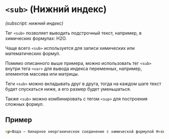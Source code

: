 # `<sub>` (Нижний индекс)

_(subscript: нижний индекс)_

Тег `<sub>` позволяет выводить подстрочный текст, например, в химических формулах: H2O.

Чаще всего `<sub>` используется для записи химических или математических формул.

Помимо описанного выше примера, можно использовать тег `<sub>` внутри тега `<var>` для вывода индекса переменных, например, элементов массива или матрицы.

Теги `<sub>` можно вкладывать друг в друга, тогда на каждом шаге текст будет спускаться ниже, а его размер будет уменьшаться.

Также `<sub>` можно комбинировать с тегом `<sup>` для построения сложных формул.

## Пример

```html
<p>Вода — бинарное неорганическое соединение с химической формулой H<sub>2</sub>O.</p>
```
